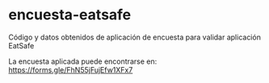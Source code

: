 # encuesta-eatsafe
Código y datos obtenidos de aplicación de encuesta para validar aplicación EatSafe

La encuesta aplicada puede encontrarse en:
https://forms.gle/FhN55jFujEfw1XFx7
